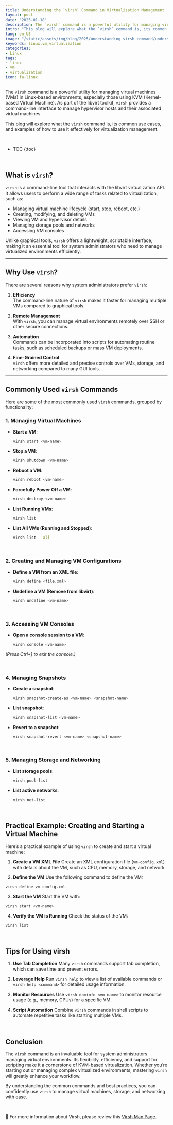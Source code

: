 ```yaml
---
title: Understanding the `virsh` Command in Virtualization Management
layout: post
date: '2025-01-18'
description: The `virsh` command is a powerful utility for managing virtual machines (VMs) in Linux-based environments.
intro: "This blog will explore what the `virsh` command is, its common use cases, and examples of how to use it effectively for virtualization management." 
lang: en_US
image: "/static/assets/img/blog/2025/understanding_virsh_command/understanding_virsh_command.jpg"
keywords: linux,vm,virtualization
categories:
- Linux
tags:
- linux
- vm
- virtualization
icon: fa-linux
---
```


The `virsh` command is a powerful utility for managing virtual machines (VMs) in Linux-based environments, especially those using KVM (Kernel-based Virtual Machine). As part of the libvirt toolkit, `virsh` provides a command-line interface to manage hypervisor hosts and their associated virtual machines. 

This blog will explore what the `virsh` command is, its common use cases, and examples of how to use it effectively for virtualization management.

<br>

* TOC 
{:toc}

<br>

## What is `virsh`?

`virsh` is a command-line tool that interacts with the libvirt virtualization API. It allows users to perform a wide range of tasks related to virtualization, such as:

- Managing virtual machine lifecycle (start, stop, reboot, etc.)
- Creating, modifying, and deleting VMs
- Viewing VM and hypervisor details
- Managing storage pools and networks
- Accessing VM consoles

Unlike graphical tools, `virsh` offers a lightweight, scriptable interface, making it an essential tool for system administrators who need to manage virtualized environments efficiently.

---

## Why Use `virsh`?

There are several reasons why system administrators prefer `virsh`:

1. **Efficiency**  
   The command-line nature of `virsh` makes it faster for managing multiple VMs compared to graphical tools.

2. **Remote Management**  
   With `virsh`, you can manage virtual environments remotely over SSH or other secure connections.

3. **Automation**  
   Commands can be incorporated into scripts for automating routine tasks, such as scheduled backups or mass VM deployments.

4. **Fine-Grained Control**  
   `virsh` offers more detailed and precise controls over VMs, storage, and networking compared to many GUI tools.

---

## Commonly Used `virsh` Commands

Here are some of the most commonly used `virsh` commands, grouped by functionality:

### 1. Managing Virtual Machines

- **Start a VM**:  
  ```bash
  virsh start <vm-name>
  ```

- **Stop a VM**:  

  ```bash
  virsh shutdown <vm-name>
  ```

- **Reboot a VM**:  

  ```bash
  virsh reboot <vm-name>
  ```

- **Forcefully Power Off a VM**:  

  ```bash
  virsh destroy <vm-name>
  ```

- **List Running VMs**:  

  ```bash
  virsh list
  ```

- **List All VMs (Running and Stopped)**:

  ```bash
  virsh list --all
  ```

<br>

### 2. Creating and Managing VM Configurations

- **Define a VM from an XML file**:

  ```bash
  virsh define <file.xml>
  ```

- **Undefine a VM (Remove from libvirt)**:

  ```bash
  virsh undefine <vm-name>
  ```

<br>

### 3. Accessing VM Consoles

- **Open a console session to a VM**:

  ```bash
  virsh console <vm-name>
  ```
*(Press Ctrl+] to exit the console.)*

<br>

### 4. Managing Snapshots

- **Create a snapshot**:

  ```bash
  virsh snapshot-create-as <vm-name> <snapshot-name>
  ```

- **List snapshot**:

  ```bash
  virsh snapshot-list <vm-name>
  ```

- **Revert to a snapshot**:

  ```bash
  virsh snapshot-revert <vm-name> <snapshot-name>
  ```

<br>

### 5. Managing Storage and Networking

- **List storage pools**:

  ```bash
  virsh pool-list
  ```

- **List active networks**:

  ```bash
  virsh net-list
  ```

<br>

## Practical Example: Creating and Starting a Virtual Machine

Here’s a practical example of using `virsh` to create and start a virtual machine:

1. **Create a VM XML File**
Create an XML configuration file (`vm-config.xml`) with details about the VM, such as CPU, memory, storage, and network.

2. **Define the VM**
Use the following command to define the VM:
  ```bash
  virsh define vm-config.xml
  ```

3. **Start the VM**
Start the VM with:
  ```bash
  virsh start <vm-name>
  ```

4. **Verify the VM is Running**
Check the status of the VM:
  ```bash
  virsh list
  ```
<br>

## Tips for Using virsh

1. **Use Tab Completion**
Many `virsh` commands support tab completion, which can save time and prevent errors.

2. **Leverage Help**
Run `virsh help` to view a list of available commands or `virsh help <command>` for detailed usage information.

3. **Monitor Resources**
Use `virsh dominfo <vm-name>` to monitor resource usage (e.g., memory, CPUs) for a specific VM.

4. **Script Automation**
Combine `virsh` commands in shell scripts to automate repetitive tasks like starting multiple VMs.

<br>

## Conclusion

The `virsh` command is an invaluable tool for system administrators managing virtual environments. Its flexibility, efficiency, and support for scripting make it a cornerstone of KVM-based virtualization. Whether you’re starting out or managing complex virtualized environments, mastering `virsh` will greatly enhance your workflow.

By understanding the common commands and best practices, you can confidently use `virsh` to manage virtual machines, storage, and networking with ease.

<br>

📝 For more information about Virsh, please review this [Virsh Man Page](https://linux.die.net/man/1/virsh).
